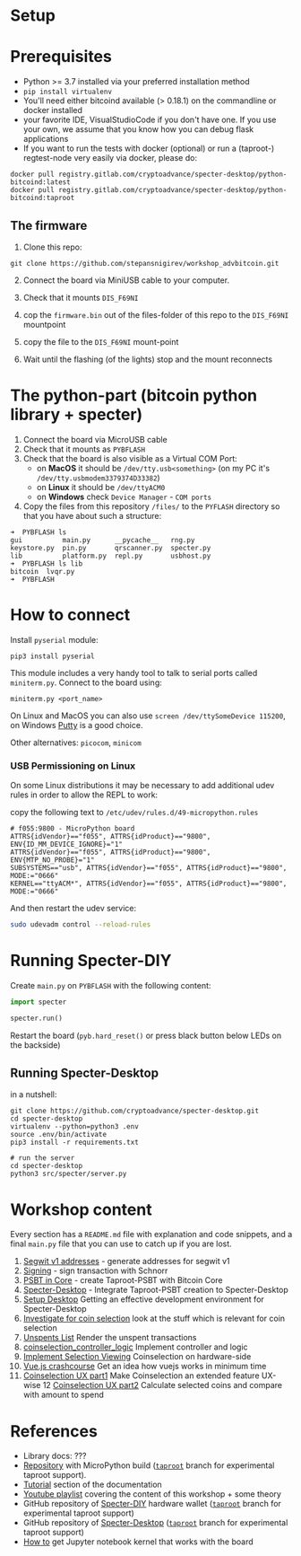 # Setup

# Prerequisites
* Python >= 3.7 installed via your preferred installation method
* `pip install virtualenv`
* You'll need either bitcoind available (> 0.18.1) on the commandline or docker installed
* your favorite IDE, VisualStudioCode if you don't have one. If you use your own, we assume that you know how you can debug flask applications
* If you want to run the tests with docker (optional) or run a (taproot-) regtest-node very easily via docker, please do:
```
docker pull registry.gitlab.com/cryptoadvance/specter-desktop/python-bitcoind:latest
docker pull registry.gitlab.com/cryptoadvance/specter-desktop/python-bitcoind:taproot
```

## The firmware
1. Clone this repo:
```
git clone https://github.com/stepansnigirev/workshop_advbitcoin.git
```
2. Connect the board via MiniUSB cable to your computer.
3. Check that it mounts  `DIS_F69NI`

4. cop the `firmware.bin` out of the files-folder of this repo to the `DIS_F69NI` mountpoint

5. copy the file to the  `DIS_F69NI` mount-point
6. Wait until the flashing (of the lights) stop and the mount reconnects

# The python-part (bitcoin python library + specter)

1. Connect the board via MicroUSB cable
2. Check that it mounts as `PYBFLASH`
4. Check that the board is also visible as a Virtual COM Port:
	- on **MacOS** it should be `/dev/tty.usb<something>` (on my PC it's `/dev/tty.usbmodem3379374D33382`)
	- on **Linux** it should be `/dev/ttyACM0`
	- on **Windows** check `Device Manager` - `COM ports`
5. Copy the files from this repository `/files/` to the `PYFLASH` directory so that you have about such a structure:
```
➜  PYBFLASH ls       
gui          main.py      __pycache__   rng.py
keystore.py  pin.py       qrscanner.py  specter.py
lib          platform.py  repl.py       usbhost.py
➜  PYBFLASH ls lib   
bitcoin  lvqr.py
➜  PYBFLASH 

```

# How to connect

Install `pyserial` module:

```
pip3 install pyserial
```

This module includes a very handy tool to talk to serial ports called `miniterm.py`. 
Connect to the board using: 
```
miniterm.py <port_name>
```

On Linux and MacOS you can also use `screen /dev/ttySomeDevice 115200`, on Windows [Putty](https://www.putty.org/) is a good choice.

Other alternatives: `picocom`, `minicom`

### USB Permissioning on Linux

On some Linux distributions it may be necessary to add additional udev rules in order to allow the REPL to work:

copy the following text to `/etc/udev/rules.d/49-micropython.rules`
```
# f055:9800 - MicroPython board
ATTRS{idVendor}=="f055", ATTRS{idProduct}=="9800", ENV{ID_MM_DEVICE_IGNORE}="1"
ATTRS{idVendor}=="f055", ATTRS{idProduct}=="9800", ENV{MTP_NO_PROBE}="1"
SUBSYSTEMS=="usb", ATTRS{idVendor}=="f055", ATTRS{idProduct}=="9800", MODE:="0666"
KERNEL=="ttyACM*", ATTRS{idVendor}=="f055", ATTRS{idProduct}=="9800", MODE:="0666"
```

And then restart the udev service:

```bash
sudo udevadm control --reload-rules
```

# Running Specter-DIY

Create `main.py` on `PYBFLASH` with the following content:

```py
import specter

specter.run()
```

Restart the board (`pyb.hard_reset()` or press black button below LEDs on the backside)

## Running Specter-Desktop

in a nutshell:
```
git clone https://github.com/cryptoadvance/specter-desktop.git
cd specter-desktop
virtualenv --python=python3 .env
source .env/bin/activate
pip3 install -r requirements.txt

# run the server
cd specter-desktop
python3 src/specter/server.py
```

# Workshop content

Every section has a `README.md` file with explanation and code snippets, and a final `main.py` file that you can use to catch up if you are lost.

1. [Segwit v1 addresses](./01_schnorr) - generate addresses for segwit v1
2. [Signing](./02_signing) - sign transaction with Schnorr
3. [PSBT in Core](./03_psbt) - create Taproot-PSBT with Bitcoin Core
4. [Specter-Desktop](./04_specter_desktop) - Integrate Taproot-PSBT creation to Specter-Desktop
5. [Setup Desktop](./05_setup_desktop) Getting an effective development environment for Specter-Desktop
6. [Investigate for coin selection](./06_txselect_investigate) look at the stuff which is relevant for coin selection
7. [Unspents List](./07_txselect_rendering) Render the unspent transactions
8. [coinselection_controller_logic](./08_txselect_controller_logic) Implement controller and logic
9. [Implement Selection Viewing](./09_txselect_diy) Coinselection on hardware-side
10. [Vue.js crashcourse](./10_vuejs_crashcourse) Get an idea how vuejs works in minimum time
11. [Coinselection UX part1](./11_txselect_ux_part1) Make Coinselection an extended feature UX-wise
12 [Coinselection UX part2](./12_txselect_ux_part2) Calculate selected coins and compare with amount to spend

# References

- Library docs: ???
- [Repository](https://github.com/diybitcoinhardware/f469-disco/) with MicroPython build ([`taproot`](https://github.com/diybitcoinhardware/f469-disco/tree/taproot) branch for experimental taproot support).
- [Tutorial](https://github.com/diybitcoinhardware/f469-disco/tree/master/docs/tutorial/) section of the documentation
- [Youtube playlist](https://www.youtube.com/playlist?list=PLn2qRQUAAg0z_-R0swVuSsNS9bzRu6oP5) covering the content of this workshop + some theory
- GitHub repository of [Specter-DIY](https://github.com/cryptoadvance/specter-diy) hardware wallet ([`taproot`](https://github.com/cryptoadvance/specter-diy/tree/taproot) branch for experimental taproot support)
- GitHub repository of [Specter-Desktop](https://github.com/cryptoadvance/specter-desktop) ([`taproot`](https://github.com/cryptoadvance/specter-desktop/tree/taproot) branch for experimental taproot support)
- [How to](https://github.com/diybitcoinhardware/f469-disco/tree/master/jupyter_kernel)  get Jupyter notebook kernel that works with the board
